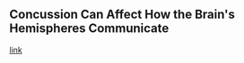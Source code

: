 ## Concussion Can Affect How the Brain's Hemispheres Communicate

[link](https://www.psychologytoday.com/intl/blog/brain-bulletin/202102/concussion-can-affect-how-the-brains-hemispheres-communicate)

